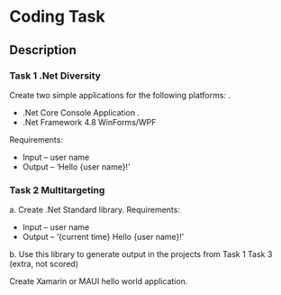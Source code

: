 # Coding Task
## Description

### Task 1 .Net Diversity
Create two simple applications for the following platforms: .
* .Net Core Console Application .
* .Net Framework 4.8 WinForms/WPF

Requirements:
* Input – user name
* Output – ‘Hello {user name}!’

### Task 2 Multitargeting
a. Create .Net Standard library.
Requirements:
* Input – user name
* Output – ‘{current time} Hello {user name}!’

b. Use this library to generate output in the projects from Task 1
Task 3 (extra, not scored)

Create Xamarin or MAUI hello world application.
